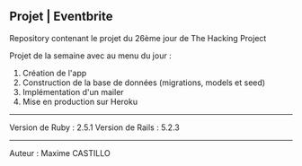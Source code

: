 Projet | Eventbrite
--------------------------------------------

Repository contenant le projet du 26ème jour de The Hacking Project

Projet de la semaine avec au menu du jour :
1. Création de l'app
2. Construction de la base de données (migrations, models et seed)
3. Implémentation d'un mailer
4. Mise en production sur Heroku

--------------------------------------------

Version de Ruby : 2.5.1
Version de Rails : 5.2.3

--------------------------------------------
Auteur : Maxime CASTILLO